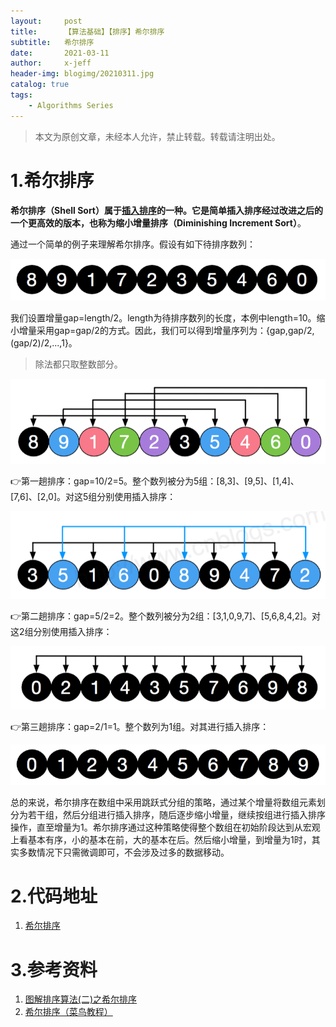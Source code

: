 ```yaml
---
layout:     post
title:      【算法基础】【排序】希尔排序
subtitle:   希尔排序
date:       2021-03-11
author:     x-jeff
header-img: blogimg/20210311.jpg
catalog: true
tags:
    - Algorithms Series
---        
```

>本文为原创文章，未经本人允许，禁止转载。转载请注明出处。

# 1.希尔排序

**希尔排序（Shell Sort）**属于[插入排序](http://shichaoxin.com/2020/12/20/算法基础-排序-插入排序/)的一种。它是简单插入排序经过改进之后的一个更高效的版本，也称为**缩小增量排序（Diminishing Increment Sort）**。

通过一个简单的例子来理解希尔排序。假设有如下待排序数列：

![](https://github.com/x-jeff/BlogImage/raw/master/AlgorithmsSeries/Sort/shellSort1.png)

我们设置增量gap=length/2。length为待排序数列的长度，本例中length=10。缩小增量采用gap=gap/2的方式。因此，我们可以得到增量序列为：{gap,gap/2,(gap/2)/2,...,1}。

>除法都只取整数部分。

![](https://github.com/x-jeff/BlogImage/raw/master/AlgorithmsSeries/Sort/shellSort2.png)

👉第一趟排序：gap=10/2=5。整个数列被分为5组：[8,3]、[9,5]、[1,4]、[7,6]、[2,0]。对这5组分别使用插入排序：

![](https://github.com/x-jeff/BlogImage/raw/master/AlgorithmsSeries/Sort/shellSort3.png)

👉第二趟排序：gap=5/2=2。整个数列被分为2组：[3,1,0,9,7]、[5,6,8,4,2]。对这2组分别使用插入排序：

![](https://github.com/x-jeff/BlogImage/raw/master/AlgorithmsSeries/Sort/shellSort4.png)

👉第三趟排序：gap=2/1=1。整个数列为1组。对其进行插入排序：

![](https://github.com/x-jeff/BlogImage/raw/master/AlgorithmsSeries/Sort/shellSort5.png)

总的来说，希尔排序在数组中采用跳跃式分组的策略，通过某个增量将数组元素划分为若干组，然后分组进行插入排序，随后逐步缩小增量，继续按组进行插入排序操作，直至增量为1。希尔排序通过这种策略使得整个数组在初始阶段达到从宏观上看基本有序，小的基本在前，大的基本在后。然后缩小增量，到增量为1时，其实多数情况下只需微调即可，不会涉及过多的数据移动。

# 2.代码地址

1. [希尔排序](https://github.com/x-jeff/Algorithm_Code)

# 3.参考资料

1. [图解排序算法(二)之希尔排序](https://www.cnblogs.com/chengxiao/p/6104371.html)
2. [希尔排序（菜鸟教程）](https://www.runoob.com/w3cnote/shell-sort.html)